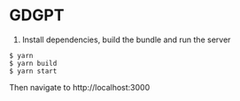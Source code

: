# GDGPT

1. Install dependencies, build the bundle and run the server

```
$ yarn
$ yarn build
$ yarn start
```

Then navigate to http://localhost:3000
